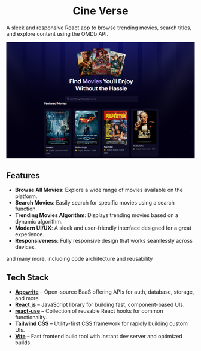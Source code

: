 <h1 align="center">Cine Verse</h1>

A sleek and responsive React app to browse trending movies, search titles, and explore content using the OMDb API. 


![Cine Verse Demo](docs/screenshot.png)

## Features

- **Browse All Movies**: Explore a wide range of movies available on the platform.
- **Search Movies**: Easily search for specific movies using a search function.
- **Trending Movies Algorithm**: Displays trending movies based on a dynamic algorithm.
- **Modern UI/UX**: A sleek and user-friendly interface designed for a great experience.
- **Responsiveness**: Fully responsive design that works seamlessly across devices.

and many more, including code architecture and reusability

## Tech Stack

- **[Appwrite](https://appwrite.io/)** – Open-source BaaS offering APIs for auth, database, storage, and more.  
- **[React.js](https://react.dev/reference/react)** – JavaScript library for building fast, component-based UIs.  
- **[react-use](https://github.com/streamich/react-use)** – Collection of reusable React hooks for common functionality.  
- **[Tailwind CSS](https://tailwindcss.com/)** – Utility-first CSS framework for rapidly building custom UIs.  
- **[Vite](https://vite.dev/)** – Fast frontend build tool with instant dev server and optimized builds.
